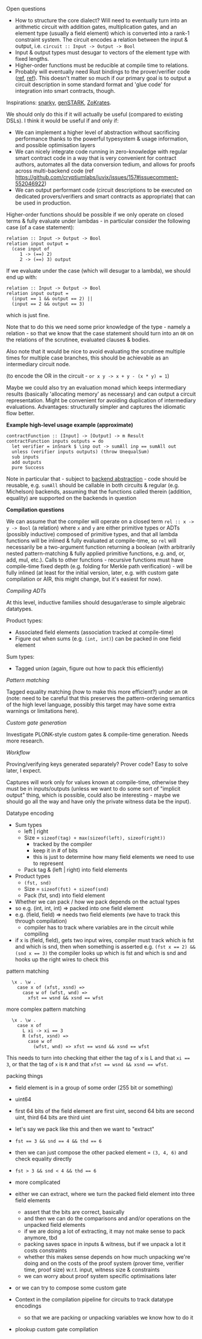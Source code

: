 Open questions
- How to structure the core dialect? Will need to eventually turn into an arithmetic circuit with addition gates, multiplication gates, and an element type (usually a field element) which is converted into a rank-1 constraint system. The circuit encodes a relation between the input & output, i.e. `circuit :: Input -> Output -> Bool`
- Input & output types must desugar to vectors of the element type with fixed lengths.
- Higher-order functions must be reducible at compile time to relations.
- Probably will eventually need Rust bindings to the prover/verifier code ([ref](https://blog.mgattozzi.dev/haskell-rust/), [ref](http://hackage.haskell.org/package/curryrs)). This doesn't matter so much if our primary goal is to output a circuit description in some standard format and 'glue code' for integration into smart contracts, though.

Inspirations: [snarky](https://github.com/o1-labs/snarky), [genSTARK](https://github.com/GuildOfWeavers/genSTARK), [ZoKrates](https://github.com/zokrates/zokrates).

We should only do this if it will actually be useful (compared to existing DSLs). I think it would be useful if and only if:
- We can implement a higher level of abstraction without sacrificing performance thanks to the powerful typesystem & usage information, and possible optimisation layers
- We can nicely integrate code running in zero-knowledge with regular smart contract code in a way that is very convenient for contract authors, automates all the data conversion tedium, and allows for proofs across multi-backend code (ref https://github.com/cryptiumlabs/juvix/issues/157#issuecomment-552046922)
- We can output performant code (circuit descriptions to be executed on dedicated provers/verifiers and smart contracts as appropriate) that can be used in production.

Higher-order functions should be possible if we only operate on closed terms & fully evaluate under lambdas - in particular consider the following case (of a case statement):

```
relation :: Input -> Output -> Bool
relation input output =
  (case input of
     1 -> (==) 2)
     2 -> (==) 3) output
```

If we evaluate under the case (which will desugar to a lambda), we should end up with:

```
relation :: Input -> Output -> Bool
relation input output =
  (input == 1 && output == 2) ||
  (input == 2 && output == 3)
```

which is just fine.

Note that to do this we need some prior knowledge of the type - namely a relation - so that we know that the case statement should turn into an `OR` on the relations of the scrutinee, evaluated clauses & bodies.

Also note that it would be nice to avoid evaluating the scrutinee multiple times for multiple case branches, this should be achievable as an intermediary circuit node.

(to encode the OR in the circuit - `or x y -> x + y - (x * y) = 1`)

Maybe we could also try an evaluation monad which keeps intermediary results (basically 'allocating memory' as necessary) and can output a circuit representation. Might be convenient for avoiding duplication of intermediary evaluations. Advantages: structurally simpler and captures the idiomatic flow better.

**Example high-level usage example (approximate)**

```
contractFunction :: [Input] -> [Output] -> m Result
contractFunction inputs outputs = do
  let verifier = inSnark $ \inp out -> sumAll inp == sumAll out
  unless (verifier inputs outputs) (throw UnequalSum)
  sub inputs
  add outputs
  pure Success
```

Note in particular that - subject to [backend abstraction](https://github.com/cryptiumlabs/juvix/issues/157) - code should be reusable, e.g. `sumAll` should be callable in both circuits & regular (e.g. Michelson) backends, assuming that the functions called therein (addition, equality) are supported on the backends in question

**Compilation questions**

We can assume that the compiler will operate on a closed term `rel :: x -> y -> Bool` (a relation) where `x` and `y` are either primitive types or ADTs (possibly inductive) composed of primitive types, and that all lambda functions will be inlined & fully evaluated at compile-time, so `rel` will necessarily be a two-argument function returning a boolean (with arbitrarily nested pattern-matching & fully applied primitive functions, e.g. and, or, add, mul, etc.). Calls to other functions - recursive functions must have compile-time fixed depth (e.g. folding for Merkle path verification) - will be fully inlined (at least for the initial version, later, e.g. with custom gate compilation or AIR, this might change, but it's easiest for now).

*Compiling ADTs*

At this level, inductive families should desugar/erase to simple algebraic datatypes.

Product types:
- Associated field elements (association tracked at compile-time)
- Figure out when sums (e.g. `(int, int)`) can be packed in one field element

Sum types:
- Tagged union (again, figure out how to pack this efficiently)

*Pattern matching*

Tagged equality matching (how to make this more efficient?) under an `OR` (note: need to be careful that this preserves the pattern-ordering semantics of the high level language, possibly this target may have some extra warnings or limitations here).

*Custom gate generation*

Investigate PLONK-style custom gates & compile-time generation. Needs more research.

*Workflow*

Proving/verifying keys generated separately? Prover code? Easy to solve later, I expect.

Captures will work only for values known at compile-time, otherwise they must be in inputs/outputs (unless we want to do some sort of "implicit output" thing, which is possible, could also be interesting - maybe we should go all the way and have only the private witness data be the input).

Datatype encoding
- Sum types
  - left | right
  - Size = `sizeof(tag) + max(sizeof(left), sizeof(right))`
    - tracked by the compiler
    - keep it in # of bits
    - this is just to determine how many field elements we need to use to represent
  - Pack tag & (left | right) into field elements
- Product types
  - `(fst, snd)`
  - Size = `sizeof(fst) + sizeof(snd)`
  - Pack (fst, snd) into field element
- Whether we can pack / how we pack depends on the actual types
- so e.g. (int, int, int) => packed into one field element
- e.g. (field, field) => needs two field elements (we have to track this through compilation)
  - compiler has to track where variables are in the circuit while compiling
- if x is (field, field), gets two input wires, compiler must track which is fst and which is snd, then when something is asserted e.g. `(fst x == 2) && (snd x == 3)` the compiler looks up which is fst and which is snd and hooks up the right wires to check this

pattern matching

```
  \x . \w . 
    case x of (xfst, xsnd) =>
      case w of (wfst, wnd) =>
        xfst == wsnd && xsnd == wfst
```

more complex pattern matching

```
  \x . \w .
    case x of
      L xi -> xi == 3
      R (xfst, xsnd) =>
        case w of
          (wfst, wnd) => xfst == wsnd && xsnd == wfst
```

This needs to turn into checking that either the tag of x is L and that `xi == 3`, or that the tag of `x` is `R` and that `xfst == wsnd && xsnd == wfst`.

packing things

- field element is in a group of some order (255 bit or something)
- uint64
- first 64 bits of the field element are first uint, second 64 bits are second uint, third 64 bits are third uint
- let's say we pack like this and then we want to "extract"

- `fst == 3 && snd == 4 && thd == 6`
- then we can just compose the other packed element = `(3, 4, 6)` and check equality directly

- `fst > 3 && snd < 4 && thd == 6`
- more complicated
- either we can extract, where we turn the packed field element into three field elements
  - assert that the bits are correct, basically
  - and then we can do the comparisons and and/or operations on the unpacked field elements
  - if we are doing a lot of extracting, it may not make sense to pack anymore, tbd
  - packing saves space in inputs & witness, but if we unpack a lot it costs constraints
  - whether this makes sense depends on how much unpacking we're doing and on the costs of the proof system (prover time, verifier time, proof size) w.r.t. input, witness size & constraints
  - we can worry about proof system specific optimisations later
- or we can try to compose some custom gate

- Context in the compilation pipeline for circuits to track datatype encodings
  - so that we are packing or unpacking variables we know how to do it

- plookup custom gate compilation
